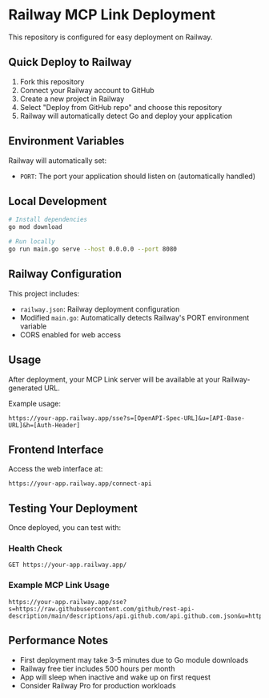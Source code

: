 # Railway MCP Link Deployment

This repository is configured for easy deployment on Railway.

## Quick Deploy to Railway

1. Fork this repository
2. Connect your Railway account to GitHub
3. Create a new project in Railway
4. Select "Deploy from GitHub repo" and choose this repository
5. Railway will automatically detect Go and deploy your application

## Environment Variables

Railway will automatically set:
- `PORT`: The port your application should listen on (automatically handled)

## Local Development

```bash
# Install dependencies
go mod download

# Run locally
go run main.go serve --host 0.0.0.0 --port 8080
```

## Railway Configuration

This project includes:
- `railway.json`: Railway deployment configuration
- Modified `main.go`: Automatically detects Railway's PORT environment variable
- CORS enabled for web access

## Usage

After deployment, your MCP Link server will be available at your Railway-generated URL.

Example usage:
```
https://your-app.railway.app/sse?s=[OpenAPI-Spec-URL]&u=[API-Base-URL]&h=[Auth-Header]
```

## Frontend Interface

Access the web interface at:
```
https://your-app.railway.app/connect-api
```

## Testing Your Deployment

Once deployed, you can test with:

### Health Check
```
GET https://your-app.railway.app/
```

### Example MCP Link Usage
```
https://your-app.railway.app/sse?s=https://raw.githubusercontent.com/github/rest-api-description/main/descriptions/api.github.com/api.github.com.json&u=https://api.github.com
```

## Performance Notes

- First deployment may take 3-5 minutes due to Go module downloads
- Railway free tier includes 500 hours per month
- App will sleep when inactive and wake up on first request
- Consider Railway Pro for production workloads
